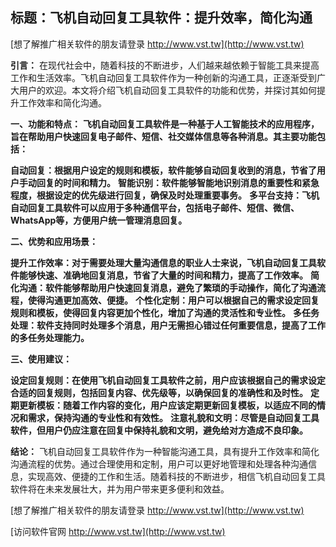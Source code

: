 ## **标题：飞机自动回复工具软件：提升效率，简化沟通**

[想了解推广相关软件的朋友请登录 http://www.vst.tw](http://www.vst.tw)

**引言：**
在现代社会中，随着科技的不断进步，人们越来越依赖于智能工具来提高工作和生活效率。飞机自动回复工具软件作为一种创新的沟通工具，正逐渐受到广大用户的欢迎。本文将介绍飞机自动回复工具软件的功能和优势，并探讨其如何提升工作效率和简化沟通。

**一、功能和特点：**
**飞机自动回复工具软件是一种基于人工智能技术的应用程序，旨在帮助用户快速回复电子邮件、短信、社交媒体信息等各种消息。其主要功能包括：**

**自动回复：根据用户设定的规则和模板，软件能够自动回复收到的消息，节省了用户手动回复的时间和精力。**
**智能识别：软件能够智能地识别消息的重要性和紧急程度，根据设定的优先级进行回复，确保及时处理重要事务。**
**多平台支持：飞机自动回复工具软件可以应用于多种通信平台，包括电子邮件、短信、微信、WhatsApp等，方便用户统一管理消息回复。**

**二、优势和应用场景：**

**提升工作效率：对于需要处理大量沟通信息的职业人士来说，飞机自动回复工具软件能够快速、准确地回复消息，节省了大量的时间和精力，提高了工作效率。**
**简化沟通：软件能够帮助用户快速回复消息，避免了繁琐的手动操作，简化了沟通流程，使得沟通更加高效、便捷。**
**个性化定制：用户可以根据自己的需求设定回复规则和模板，使得回复内容更加个性化，增加了沟通的灵活性和专业性。**
**多任务处理：软件支持同时处理多个消息，用户无需担心错过任何重要信息，提高了工作的多任务处理能力。**

**三、使用建议：**

**设定回复规则：在使用飞机自动回复工具软件之前，用户应该根据自己的需求设定合适的回复规则，包括回复内容、优先级等，以确保回复的准确性和及时性。**
**定期更新模板：随着工作内容的变化，用户应该定期更新回复模板，以适应不同的情况和需求，保持沟通的专业性和有效性。**
**注意礼貌和文明：尽管是自动回复工具软件，但用户仍应注意在回复中保持礼貌和文明，避免给对方造成不良印象。**

**结论：**
飞机自动回复工具软件作为一种智能沟通工具，具有提升工作效率和简化沟通流程的优势。通过合理使用和定制，用户可以更好地管理和处理各种沟通信息，实现高效、便捷的工作和生活。随着科技的不断进步，相信飞机自动回复工具软件将在未来发展壮大，并为用户带来更多便利和效益。

[想了解推广相关软件的朋友请登录 http://www.vst.tw](http://www.vst.tw)


[访问软件官网 http://www.vst.tw](http://www.vst.tw)
